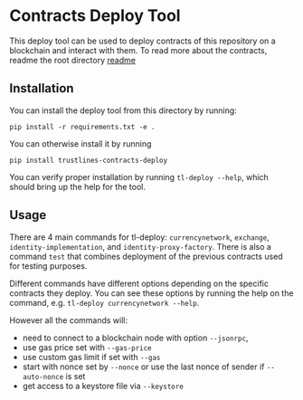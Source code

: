 # Contracts Deploy Tool

This deploy tool can be used to deploy contracts of this repository on a blockchain and interact with them.
To read more about the contracts, readme the root directory [readme](../README.rst)

## Installation

You can install the deploy tool from this directory by running:

`pip install -r requirements.txt -e .`

You can otherwise install it by running

`pip install trustlines-contracts-deploy`

You can verify proper installation by running `tl-deploy --help`, which should bring up the help for the tool.

## Usage

There are 4 main commands for tl-deploy: `currencynetwork`, `exchange`, `identity-implementation`,
and `identity-proxy-factory`. There is also a command `test` that combines deployment of the previous contracts
used for testing purposes.

Different commands have different options depending on the specific contracts they deploy.
You can see these options by running the help on the command, e.g. `tl-deploy currencynetwork --help`.

However all the commands will:
 - need to connect to a blockchain node with option `--jsonrpc`,
 - use gas price set with `--gas-price`
 - use custom gas limit if set with `--gas`
 - start with nonce set by `--nonce`  or use the last nonce of sender if `--auto-nonce` is set
 - get access to a keystore file via `--keystore`
